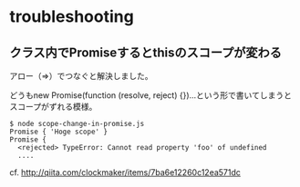 # troubleshooting
## クラス内でPromiseするとthisのスコープが変わる
アロー（=>）でつなぐと解決しました。

どうもnew Promise(function (resolve, reject) {})...という形で書いてしまうとスコープがずれる模様。
```
$ node scope-change-in-promise.js
Promise { 'Hoge scope' }
Promise {
  <rejected> TypeError: Cannot read property 'foo' of undefined
  ....
```
cf. http://qiita.com/clockmaker/items/7ba6e12260c12ea571dc